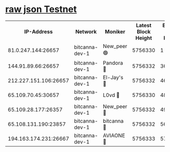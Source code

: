[raw json Testnet](https://rpc-check.bcat.stavr.tech/bcat/rpc-bcat-result.json)
=


<table><tr><th>IP-Address</th><th>Network</th><th>Moniker</th><th>Latest Block Height</th><th>Earliest Block Height</th><th>Catching Up</th><th>Tx Index</th><th>Voting Power</th><th>Scan Time</th></tr><tr><td>81.0.247.144:26657</td><td>bitcanna-dev-1</td><td>New_peer 🟢</td><td>5756330</td><td>1</td><td>False</td><td>on</td><td>0</td><td>2023-12-31T04:56:27.466195778UTC</td></tr><tr><td>144.91.89.66:26657</td><td>bitcanna-dev-1</td><td>Pandora 🔴</td><td>5756332</td><td>3675711</td><td>False</td><td>on</td><td>2096387</td><td>2023-12-31T04:56:37.213220249UTC</td></tr><tr><td>212.227.151.106:26657</td><td>bitcanna-dev-1</td><td>El-Jay's 🔴</td><td>5756332</td><td>4670391</td><td>False</td><td>on</td><td>2218164</td><td>2023-12-31T04:56:34.226060746UTC</td></tr><tr><td>65.109.70.45:30657</td><td>bitcanna-dev-1</td><td>L0vd 🔴</td><td>5756330</td><td>4828155</td><td>False</td><td>on</td><td>7920</td><td>2023-12-31T04:56:27.832547844UTC</td></tr><tr><td>65.109.28.177:26357</td><td>bitcanna-dev-1</td><td>New_peer 🔴</td><td>5756332</td><td>4952911</td><td>False</td><td>on</td><td>2237067</td><td>2023-12-31T04:56:34.556446527UTC</td></tr><tr><td>65.108.131.190:23857</td><td>bitcanna-dev-1</td><td>bitcanna 🔴</td><td>5756332</td><td>5656332</td><td>False</td><td>off</td><td>82368</td><td>2023-12-31T04:56:34.864867681UTC</td></tr><tr><td>194.163.174.231:26667</td><td>bitcanna-dev-1</td><td>AVIAONE 🔴</td><td>5756333</td><td>5752611</td><td>False</td><td>on</td><td>1949865</td><td>2023-12-31T04:56:39.732633202UTC</td></tr></table>